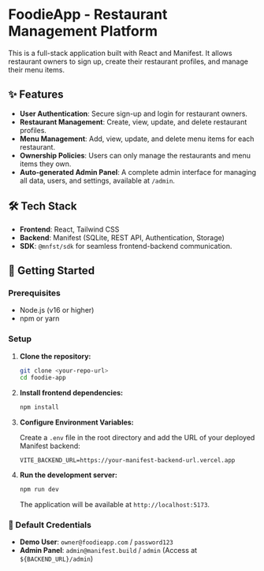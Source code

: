 # FoodieApp - Restaurant Management Platform

This is a full-stack application built with React and Manifest. It allows restaurant owners to sign up, create their restaurant profiles, and manage their menu items.

## ✨ Features

- **User Authentication**: Secure sign-up and login for restaurant owners.
- **Restaurant Management**: Create, view, update, and delete restaurant profiles.
- **Menu Management**: Add, view, update, and delete menu items for each restaurant.
- **Ownership Policies**: Users can only manage the restaurants and menu items they own.
- **Auto-generated Admin Panel**: A complete admin interface for managing all data, users, and settings, available at `/admin`.

## 🛠 Tech Stack

- **Frontend**: React, Tailwind CSS
- **Backend**: Manifest (SQLite, REST API, Authentication, Storage)
- **SDK**: `@mnfst/sdk` for seamless frontend-backend communication.

## 🚀 Getting Started

### Prerequisites

- Node.js (v16 or higher)
- npm or yarn

### Setup

1.  **Clone the repository:**

    ```bash
    git clone <your-repo-url>
    cd foodie-app
    ```

2.  **Install frontend dependencies:**

    ```bash
    npm install
    ```

3.  **Configure Environment Variables:**

    Create a `.env` file in the root directory and add the URL of your deployed Manifest backend:

    ```env
    VITE_BACKEND_URL=https://your-manifest-backend-url.vercel.app
    ```

4.  **Run the development server:**

    ```bash
    npm run dev
    ```

    The application will be available at `http://localhost:5173`.

### 🔑 Default Credentials

- **Demo User**: `owner@foodieapp.com` / `password123`
- **Admin Panel**: `admin@manifest.build` / `admin` (Access at `${BACKEND_URL}/admin`)
